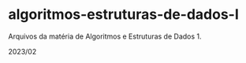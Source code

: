 # algoritmos-estruturas-de-dados-I

Arquivos da matéria de Algoritmos e Estruturas de Dados 1.

2023/02
